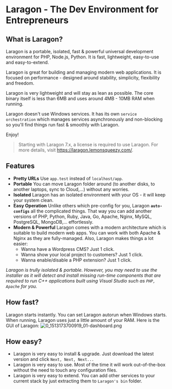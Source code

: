 # Laragon - The Dev Environment for Entrepreneurs

## What is Laragon?

Laragon is a portable, isolated, fast & powerful universal development environment for PHP, Node.js, Python. It is fast, lightweight, easy-to-use and easy-to-extend.

Laragon is great for building and managing modern web applications. It is focused on performance  - designed around stability, simplicity, flexibility and freedom.

Laragon is very lightweight and will stay as lean as possible. The core binary itself is less than 6MB and uses around 4MB - 10MB RAM when running.

Laragon doesn't use Windows services. It has its own `service orchestration` which manages services asynchronously and non-blocking so you'll find things run fast & smoothly with Laragon.

Enjoy!

> Starting with Laragon 7.x, a license is required to use Laragon. For more details, visit <https://laragon.lemonsqueezy.com/>.

## Features

- **Pretty URLs**
  Use `app.test` instead of `localhost/app`.
- **Portable**
  You can move Laragon folder around (to another disks, to another laptops, sync to Cloud,...) without any worries.
- **Isolated**
  Laragon has an isolated environment with your OS - it will keep your system clean.
- **Easy Operation**
  Unlike others which pre-config for you, Laragon **`auto-configs`** all the complicated things. That way you can add another versions of PHP, Python, Ruby, Java, Go, Apache, Nginx, MySQL, PostgreSQL, MongoDB,... effortlessly.
- **Modern & Powerful**
  Laragon comes with a modern architecture which is suitable to build modern web apps. You can work with both Apache & Nginx as they are fully-managed.
  Also, Laragon makes things a lot easier:
  - Wanna have a Wordpress CMS? Just 1 click.
  - Wanna show your local project to customers? Just 1 click.
  - Wanna enable/disable a PHP extension? Just 1 click.



*Laragon is trully isolated & portable. However, you may need to use the installer as it will detect and install missing run-time components that are required to run C++ applications built using Visual Studio such as `PHP, Apache` for you.*


## How fast?
Laragon starts instantly. You can set Laragon autorun when Windows starts. When running, Laragon uses just a little amount of your RAM.
Here is the GUI of Laragon:
![0_1513173700919_01-dashboard.png](https://i.imgur.com/0py3k1X.png)

## How easy?
- Laragon is very easy to install & upgrade. Just download the latest version and click `Next, Next, Next...`
- Laragon is very easy to use. Most of the time it will work out-of-the-box without the need to touch any configuration files.
- Laragon is very easy to extend. You can add other services to your current stack by just extracting them to `Laragon's bin` folder.
